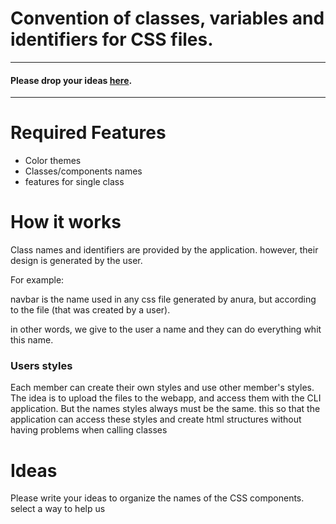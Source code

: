 # Convention of classes, variables and identifiers for CSS files.
---
#### Please drop your ideas [here](#Ideas).
---
# Required Features
- Color themes
- Classes/components names
- features for single class

# How it works

Class names and identifiers are provided by the application. however, their design is generated by the user.

For example:

navbar is the name used in any css file generated by anura, but according to the file (that was created by a user).

in other words, we give to the user a name and they can do everything whit this name.

### Users styles

Each member can create their own styles and use other member's styles. The idea is to upload the files to the webapp, and access them with the CLI application. But the names styles always must be the same. this so that the application can access these styles and create html structures without having problems when calling classes

# Ideas

Please write your ideas to organize the names of the CSS components.
select a way to help us

